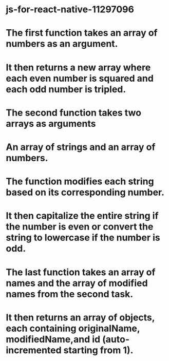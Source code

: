 # js-for-react-native-11297096

# The first function takes an array of numbers as an argument.
# It then returns a new array where each even number is squared and each odd number is tripled.

# The second function takes two arrays as arguments
# An array of strings and an array of numbers.
# The function modifies each string based on its corresponding number.
# It then capitalize the entire string if the number is even or convert the string to lowercase if the number is odd.

# The last function takes an array of names and the array of modified names from the second task.
# It then returns an array of objects, each containing originalName, modifiedName,and id (auto-incremented starting from 1).
